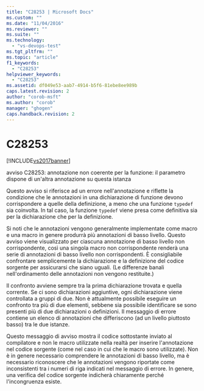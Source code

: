 ```yaml
---
title: "C28253 | Microsoft Docs"
ms.custom: ""
ms.date: "11/04/2016"
ms.reviewer: ""
ms.suite: ""
ms.technology: 
  - "vs-devops-test"
ms.tgt_pltfrm: ""
ms.topic: "article"
f1_keywords: 
  - "C28253"
helpviewer_keywords: 
  - "C28253"
ms.assetid: df049e53-aab7-4914-b5f6-81ebe8ee989b
caps.latest.revision: 2
author: "corob-msft"
ms.author: "corob"
manager: "ghogen"
caps.handback.revision: 2
---
```

# C28253
[!INCLUDE[vs2017banner](../code-quality/includes/vs2017banner.md)]

avviso C28253: annotazione non coerente per la funzione: il parametro dispone di un'altra annotazione su questa istanza  
  
 Questo avviso si riferisce ad un errore nell'annotazione e riflette la condizione che le annotazioni in una dichiarazione di funzione devono corrispondere a quelle della definizione, a meno che una funzione `typedef` sia coinvolta.  In tal caso, la funzione `typedef` viene presa come definitiva sia per la dichiarazione che per la definizione.  
  
 Si noti che le annotazioni vengono generalmente implementate come macro e una macro in genere produrrà più annotazioni di basso livello.  Questo avviso viene visualizzato per ciascuna annotazione di basso livello non corrispondente, così una singola macro non corrispondente renderà una serie di annotazioni di basso livello non corrispondenti.  È consigliabile confrontare semplicemente la dichiarazione e la definizione del codice sorgente per assicurarsi che siano uguali. \(Le differenze banali nell'ordinamento delle annotazioni non vengono restituite.\)  
  
 Il confronto avviene sempre tra la prima dichiarazione trovata e quella corrente.  Se ci sono dichiarazioni aggiuntive, ogni dichiarazione viene controllata a gruppi di due.  Non è attualmente possibile eseguire un confronto tra più di due elementi, sebbene sia possibile identificare se sono presenti più di due dichiarazioni o definizioni.  Il messaggio di errore contiene un elenco di annotazioni che differiscono \(ad un livello piuttosto basso\) tra le due istanze.  
  
 Questo messaggio di avviso mostra il codice sottostante inviato al compilatore e non le macro utilizzate nella realtà per inserire l'annotazione nel codice sorgente \(come nel caso in cui che le macro sono utilizzate\).  Non è in genere necessario comprendere le annotazioni di basso livello, ma è necessario riconoscere che le annotazioni vengono riportate come inconsistenti tra i numeri di riga indicati nel messaggio di errore.  In genere, una verifica del codice sorgente indicherà chiaramente perché l'incongruenza esiste.